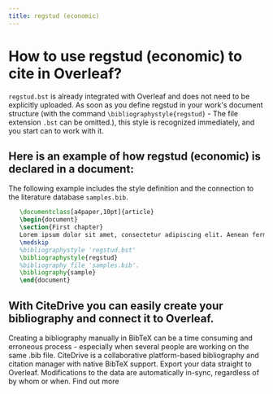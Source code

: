 ```yaml
---
title: regstud (economic)
---
```


# How to use regstud (economic) to cite in Overleaf? 
`regstud.bst` is already integrated with Overleaf and does not need to be explicitly uploaded. As soon as you define regstud in your work's document structure (with the command `\bibliographystyle{regstud}` - The file extension `.bst` can be omitted.), this style is recognized immediately, and you start can to work with it.

## Here is an example of how regstud (economic) is declared in a document:
The following example includes the style definition and the connection to the literature database `samples.bib`.
```tex
   \documentclass[a4paper,10pt]{article}
   \begin{document}
   \section{First chapter}
   Lorem ipsum dolor sit amet, consectetur adipiscing elit. Aenean fermentum justo massa, ut maximus mauris sodales et. Aenean vel elit a erat rhoncus pharetra.
   \medskip
   %bibliographystyle 'regstud.bst'
   \bibliographystyle{regstud}
   %bibliography file 'samples.bib'.
   \bibliography{sample}
   \end{document}
```

## With CiteDrive you can easily create your bibliography and connect it to Overleaf. 
Creating a bibliography manually in BibTeX can be a time consuming and erroneous process - especially when several people are working on the same .bib file. CiteDrive is a collaborative platform-based bibliography and citation manager with native BibTeX support. Export your data straight to Overleaf. Modifications to the data are automatically in-sync, regardless of by whom or when. Find out more